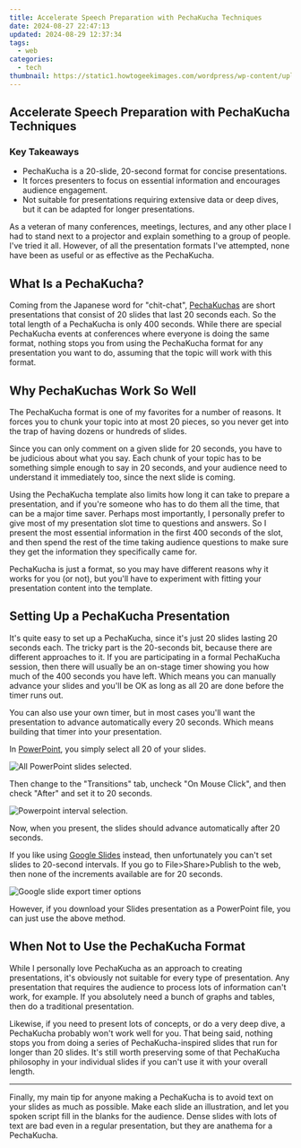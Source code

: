 ```yaml
---
title: Accelerate Speech Preparation with PechaKucha Techniques
date: 2024-08-27 22:47:13
updated: 2024-08-29 12:37:34
tags:
  - web
categories:
  - tech
thumbnail: https://static1.howtogeekimages.com/wordpress/wp-content/uploads/2024/06/female-motivational-speaker-on-stage.jpeg
---
```


## Accelerate Speech Preparation with PechaKucha Techniques

### Key Takeaways

* PechaKucha is a 20-slide, 20-second format for concise presentations.
* It forces presenters to focus on essential information and encourages audience engagement.
* Not suitable for presentations requiring extensive data or deep dives, but it can be adapted for longer presentations.

 As a veteran of many conferences, meetings, lectures, and any other place I had to stand next to a projector and explain something to a group of people. I've tried it all. However, of all the presentation formats I've attempted, none have been as useful or as effective as the PechaKucha.

##  What Is a PechaKucha?

 Coming from the Japanese word for "chit-chat", [PechaKuchas](https://www.pechakucha.com/) are short presentations that consist of 20 slides that last 20 seconds each. So the total length of a PechaKucha is only 400 seconds. While there are special PechaKucha events at conferences where everyone is doing the same format, nothing stops you from using the PechaKucha format for any presentation you want to do, assuming that the topic will work with this format.

##  Why PechaKuchas Work So Well

 The PechaKucha format is one of my favorites for a number of reasons. It forces you to chunk your topic into at most 20 pieces, so you never get into the trap of having dozens or hundreds of slides.

 Since you can only comment on a given slide for 20 seconds, you have to be judicious about what you say. Each chunk of your topic has to be something simple enough to say in 20 seconds, and your audience need to understand it immediately too, since the next slide is coming.

 Using the PechaKucha template also limits how long it can take to prepare a presentation, and if you're someone who has to do them all the time, that can be a major time saver. Perhaps most importantly, I personally prefer to give most of my presentation slot time to questions and answers. So I present the most essential information in the first 400 seconds of the slot, and then spend the rest of the time taking audience questions to make sure they get the information they specifically came for.

 PechaKucha is just a format, so you may have different reasons why it works for you (or not), but you'll have to experiment with fitting your presentation content into the template.

##  Setting Up a PechaKucha Presentation

 It's quite easy to set up a PechaKucha, since it's just 20 slides lasting 20 seconds each. The tricky part is the 20-seconds bit, because there are different approaches to it. If you are participating in a formal PechaKucha session, then there will usually be an on-stage timer showing you how much of the 400 seconds you have left. Which means you can manually advance your slides and you'll be OK as long as all 20 are done before the timer runs out.

 You can also use your own timer, but in most cases you'll want the presentation to advance automatically every 20 seconds. Which means building that timer into your presentation.

 In [PowerPoint](https://fox-access.techidaily.com/advanced-shade-realist-app/), you simply select all 20 of your slides.

![All PowerPoint slides selected.](https://static1.howtogeekimages.com/wordpress/wp-content/uploads/2024/06/screenshot-2024-06-29-at-10-26-55.png) 

 Then change to the "Transitions" tab, uncheck "On Mouse Click", and then check "After" and set it to 20 seconds.

![Powerpoint interval selection.](https://static1.howtogeekimages.com/wordpress/wp-content/uploads/2024/06/screenshot-2024-06-29-at-10-27-38.png) 

 Now, when you present, the slides should advance automatically after 20 seconds.

 If you like using [Google Slides](https://video-screen-grab.techidaily.com/updated-in-2024-dive-into-audacity-simple-steps-to-record-on-mac-devices/) instead, then unfortunately you can't set slides to 20-second intervals. If you go to File>Share>Publish to the web, then none of the increments available are for 20 seconds.

![Google slide export timer options](https://static1.howtogeekimages.com/wordpress/wp-content/uploads/2024/06/screenshot-2024-06-29-at-10-30-06.png) 

 However, if you download your Slides presentation as a PowerPoint file, you can just use the above method.

##  When Not to Use the PechaKucha Format

 While I personally love PechaKucha as an approach to creating presentations, it's obviously not suitable for every type of presentation. Any presentation that requires the audience to process lots of information can't work, for example. If you absolutely need a bunch of graphs and tables, then do a traditional presentation.

 Likewise, if you need to present lots of concepts, or do a very deep dive, a PechaKucha probably won't work well for you. That being said, nothing stops you from doing a series of PechaKucha-inspired slides that run for longer than 20 slides. It's still worth preserving some of that PechaKucha philosophy in your individual slides if you can't use it with your overall length.

---

 Finally, my main tip for anyone making a PechaKucha is to avoid text on your slides as much as possible. Make each slide an illustration, and let you spoken script fill in the blanks for the audience. Dense slides with lots of text are bad even in a regular presentation, but they are anathema for a PechaKucha.

<ins class="adsbygoogle"
     style="display:block"
     data-ad-format="autorelaxed"
     data-ad-client="ca-pub-7571918770474297"
     data-ad-slot="1223367746"></ins>



<ins class="adsbygoogle"
     style="display:block"
     data-ad-client="ca-pub-7571918770474297"
     data-ad-slot="8358498916"
     data-ad-format="auto"
     data-full-width-responsive="true"></ins>
